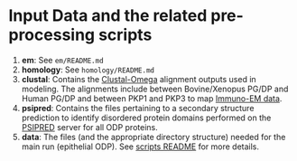 # Input Data and the related pre-processing scripts

1. **em**: See `em/README.md`
2. **homology**: See `homology/README.md`
3. **clustal**: Contains the [Clustal-Omega](https://www.google.com/search?q=clustalomega) alignment outputs used in modeling. The alignments include between Bovine/Xenopus PG/DP and Human PG/DP and between PKP1 and PKP3 to map [Immuno-EM data](doi.org).
4. **psipred**: Contains the files pertaining to a secondary structure prediction to identify disordered protein domains performed on the [PSIPRED](http://bioinf.cs.ucl.ac.uk/psipred/) server for all ODP proteins.
5. **data**: The files (and the appropriate directory structure) needed for the main run (epithelial ODP). See [scripts README](https://github.com/isblab/desmosome/blob/main/scripts/README.md) for more details.
